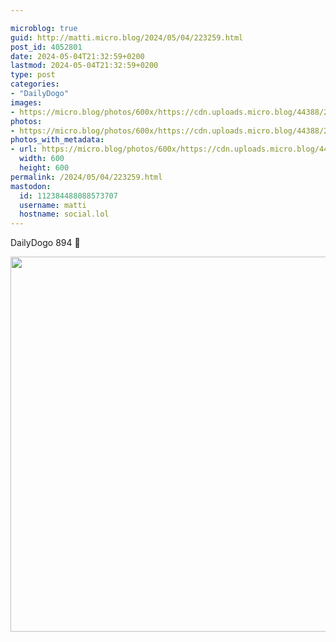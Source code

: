 ```yaml
---

microblog: true
guid: http://matti.micro.blog/2024/05/04/223259.html
post_id: 4052801
date: 2024-05-04T21:32:59+0200
lastmod: 2024-05-04T21:32:59+0200
type: post
categories:
- "DailyDogo"
images:
- https://micro.blog/photos/600x/https://cdn.uploads.micro.blog/44388/2024/bf8f47b1525840f5a1753001011a9fb6.jpg
photos:
- https://micro.blog/photos/600x/https://cdn.uploads.micro.blog/44388/2024/bf8f47b1525840f5a1753001011a9fb6.jpg
photos_with_metadata:
- url: https://micro.blog/photos/600x/https://cdn.uploads.micro.blog/44388/2024/bf8f47b1525840f5a1753001011a9fb6.jpg
  width: 600
  height: 600
permalink: /2024/05/04/223259.html
mastodon:
  id: 112384488088573707
  username: matti
  hostname: social.lol
---
```

DailyDogo 894 🐶

<img src="/media/uploads/2024/bf8f47b1525840f5a1753001011a9fb6.jpg" width="600" height="600" alt="" />
